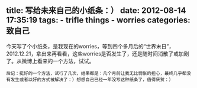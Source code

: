 title: 写给未来自己的小纸条：）
date: 2012-08-14 17:35:19
tags: 
    - trifle things
    - worries
categories: 致自己
---

今天写了个小纸条，是我现在的worries，等到四个多月后的“世界末日”， 2012.12.21，拿出来再看看，这些worries是否发生了，还是随时间消散了或加剧了。从微博上看来的一个方法，试试。

`后记：挺好的一个方法，试行了几次，结果都是：几个月前让我无比惆怅的担心，最终几乎都没有发生或者以好的方式被解决了：）想想自己已经一年没写这种纸条了，值得庆贺：）`
